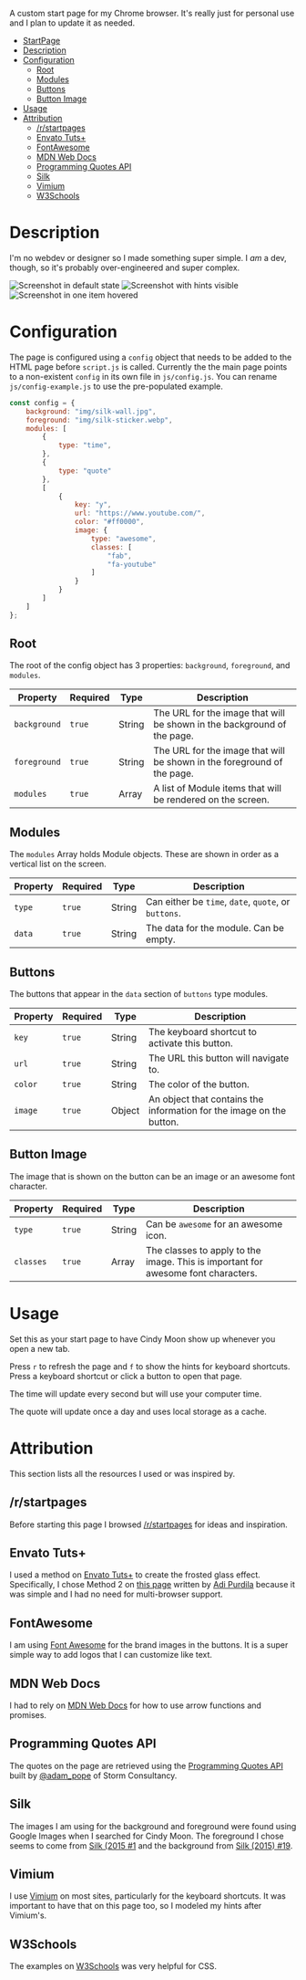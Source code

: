 A custom start page for my Chrome browser. It's really just for personal use and I plan to update it as needed.

   * [StartPage](#startpage)
   * [Description](#description)
   * [Configuration](#configuration)
      * [Root](#root)
      * [Modules](#modules)
      * [Buttons](#buttons)
      * [Button Image](#button-image)
   * [Usage](#usage)
   * [Attribution](#attribution)
      * [/r/startpages](#rstartpages)
      * [Envato Tuts+](#envato-tuts)
      * [FontAwesome](#fontawesome)
      * [MDN Web Docs](#mdn-web-docs)
      * [Programming Quotes API](#programming-quotes-api)
      * [Silk](#silk)
      * [Vimium](#vimium)
      * [W3Schools](#w3schools)

# Description
I'm no webdev or designer so I made something super simple. I *am* a dev, though, so it's probably over-engineered and super complex.

![Screenshot in default state](screenshots/screenshot-default.png "Screenshot of page in default state")
![Screenshot with hints visible](screenshots/screenshot-hints.png "Screenshot of page with hints visible")
![Screenshot in one item hovered](screenshots/screenshot-hover.png "Screenshot of page with one item hovered")

# Configuration
The page is configured using a `config` object that needs to be added to the HTML page before `script.js` is called. Currently the the main page points to a non-existent `config` in its own file in `js/config.js`. You can rename `js/config-example.js` to use the pre-populated example.

```javascript
const config = {
    background: "img/silk-wall.jpg",
    foreground: "img/silk-sticker.webp",
    modules: [
        {
            type: "time",
        },
        {
            type: "quote"
        },
        [
            {
                key: "y",
                url: "https://www.youtube.com/",
                color: "#ff0000",
                image: {
                    type: "awesome",
                    classes: [
                        "fab",
                        "fa-youtube"
                    ]
                }
            }
        ]
    ]
};
```

## Root
The root of the config object has 3 properties: `background`, `foreground`, and `modules`.

| Property     | Required | Type   | Description                                                                   |
| ------------ | -------- | ------ | ----------------------------------------------------------------------------- |
| `background` | `true`   | String | The URL for the image that will be shown in the background of the page.       |
| `foreground` | `true`   | String | The URL for the image that will be shown in the foreground of the page.       |
| `modules`    | `true`   | Array  | A list of Module items that will be rendered on the screen.                   |

## Modules
The `modules` Array holds Module objects. These are shown in order as a vertical list on the screen.

| Property | Required | Type   | Description                                          |
| -------- | -------- | ------ | ---------------------------------------------------- |
| `type`   | `true`   | String | Can either be `time`, `date`, `quote`, or `buttons`. |
| `data`   | `true`   | String | The data for the module. Can be empty.               |

## Buttons
The buttons that appear in the `data` section of `buttons` type modules.

| Property | Required | Type   | Description                                                          |
| -------- | -------- | ------ | -------------------------------------------------------------------- |
| `key`    | `true`   | String | The keyboard shortcut to activate this button.                       |
| `url`    | `true`   | String | The URL this button will navigate to.                                |
| `color`  | `true`   | String | The color of the button.                                             |
| `image`  | `true`   | Object | An object that contains the information for the image on the button. |

## Button Image
The image that is shown on the button can be an image or an awesome font character.

| Property  | Required | Type   | Description                                                                       |
| --------- | -------- | ------ | --------------------------------------------------------------------------------- |
| `type`    | `true`   | String | Can be `awesome` for an awesome icon.                                             |
| `classes` | `true`   | Array  | The classes to apply to the image. This is important for awesome font characters. |

# Usage
Set this as your start page to have Cindy Moon show up whenever you open a new tab.

Press `r` to refresh the page and `f` to show the hints for keyboard shortcuts. Press a keyboard shortcut or click a button to open that page.

The time will update every second but will use your computer time.

The quote will update once a day and uses local storage as a cache.

# Attribution
This section lists all the resources I used or was inspired by.

## /r/startpages
Before starting this page I browsed [/r/startpages](https://reddit.com/r/startpages) for ideas and inspiration.

## Envato Tuts+
I used a method on [Envato Tuts+](https://webdesign.tutsplus.com) to create the frosted glass effect. Specifically, I chose Method 2 on [this page](https://webdesign.tutsplus.com/tutorials/how-to-create-a-frosted-glass-effect-in-css--cms-32535) written by [Adi Purdila](https://tutsplus.com/authors/adi-purdila) because it was simple and I had no need for multi-browser support.

## FontAwesome
I am using [Font Awesome](https://fontawesome.com/) for the brand images in the buttons. It is a super simple way to add logos that I can customize like text.

## MDN Web Docs
I had to rely on [MDN Web Docs](https://developer.mozilla.org/en-US/) for how to use arrow functions and promises.

## Programming Quotes API
The quotes on the page are retrieved using the [Programming Quotes API](http://quotes.stormconsultancy.co.uk/api) built by [@adam_pope](https://twitter.com/adam_pope) of Storm Consultancy.

## Silk
The images I am using for the background and foreground were found using Google Images when I searched for Cindy Moon. The foreground I chose seems to come from [Silk (2015 #1](https://www.marvel.com/comics/issue/55637/silk_2015_1) and the background from [Silk (2015) #19](https://www.marvel.com/comics/issue/61052/silk_2015_19).

## Vimium
I use [Vimium](https://chrome.google.com/webstore/detail/vimium/dbepggeogbaibhgnhhndojpepiihcmeb?hl=en) on most sites, particularly for the keyboard shortcuts. It was important to have that on this page too, so I modeled my hints after Vimium's.

## W3Schools
The examples on [W3Schools](https://www.w3schools.com/) was very helpful for CSS.

